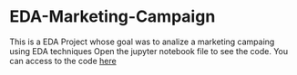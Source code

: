 # EDA-Marketing-Campaign
This is a EDA Project whose goal was to analize a marketing campaing using EDA techniques
Open the jupyter notebook file to see the code.
You can access to the code [here](https://github.com/CharlesDeLabra/EDA-Marketing-Campaign/Learner_Notebook_Project_Marketing_Campaign_Analysis.ipynb)

